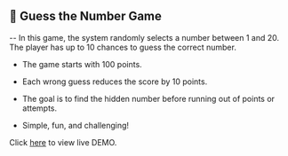 ## 🎯 Guess the Number Game

--
In this game, the system randomly selects a number between 1 and 20.
The player has up to 10 chances to guess the correct number.

- The game starts with 100 points.

- Each wrong guess reduces the score by 10 points.

- The goal is to find the hidden number before running out of points or attempts.

- Simple, fun, and challenging!

Click [here](https://rouhi438.github.io/GameProjects/GuessNumber) to view live DEMO.
